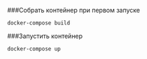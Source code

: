 ###Собрать контейнер при первом запуске

```docker-compose build```



###Запустить контейнер

```docker-compose up```
